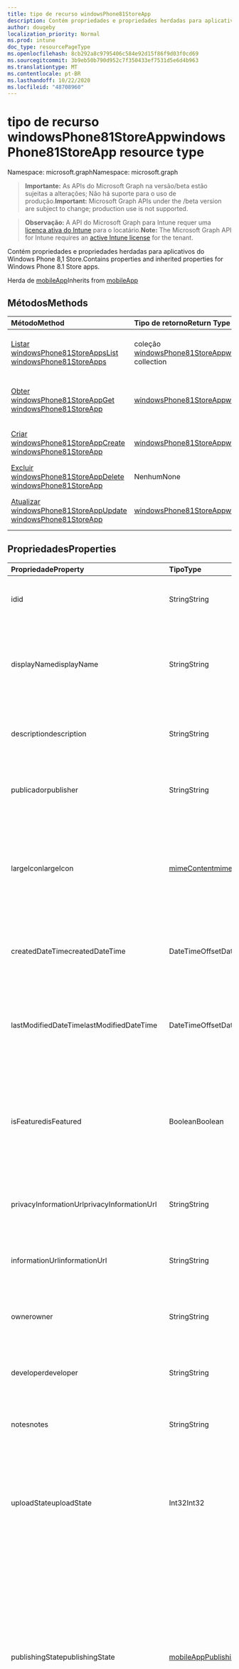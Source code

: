 ```yaml
---
title: tipo de recurso windowsPhone81StoreApp
description: Contém propriedades e propriedades herdadas para aplicativos do Windows Phone 8,1 Store.
author: dougeby
localization_priority: Normal
ms.prod: intune
doc_type: resourcePageType
ms.openlocfilehash: 8cb292a8c9795406c584e92d15f86f9d03f0cd69
ms.sourcegitcommit: 3b9eb50b790d952c7f350433ef7531d5e6d4b963
ms.translationtype: MT
ms.contentlocale: pt-BR
ms.lasthandoff: 10/22/2020
ms.locfileid: "48708960"
---
```

# <a name="windowsphone81storeapp-resource-type"></a><span data-ttu-id="31f07-103">tipo de recurso windowsPhone81StoreApp</span><span class="sxs-lookup"><span data-stu-id="31f07-103">windowsPhone81StoreApp resource type</span></span>

<span data-ttu-id="31f07-104">Namespace: microsoft.graph</span><span class="sxs-lookup"><span data-stu-id="31f07-104">Namespace: microsoft.graph</span></span>

> <span data-ttu-id="31f07-105">**Importante:** As APIs do Microsoft Graph na versão/beta estão sujeitas a alterações; Não há suporte para o uso de produção.</span><span class="sxs-lookup"><span data-stu-id="31f07-105">**Important:** Microsoft Graph APIs under the /beta version are subject to change; production use is not supported.</span></span>

> <span data-ttu-id="31f07-106">**Observação:** A API do Microsoft Graph para Intune requer uma [licença ativa do Intune](https://go.microsoft.com/fwlink/?linkid=839381) para o locatário.</span><span class="sxs-lookup"><span data-stu-id="31f07-106">**Note:** The Microsoft Graph API for Intune requires an [active Intune license](https://go.microsoft.com/fwlink/?linkid=839381) for the tenant.</span></span>

<span data-ttu-id="31f07-107">Contém propriedades e propriedades herdadas para aplicativos do Windows Phone 8,1 Store.</span><span class="sxs-lookup"><span data-stu-id="31f07-107">Contains properties and inherited properties for Windows Phone 8.1 Store apps.</span></span>


<span data-ttu-id="31f07-108">Herda de [mobileApp](../resources/intune-shared-mobileapp.md)</span><span class="sxs-lookup"><span data-stu-id="31f07-108">Inherits from [mobileApp](../resources/intune-shared-mobileapp.md)</span></span>

## <a name="methods"></a><span data-ttu-id="31f07-109">Métodos</span><span class="sxs-lookup"><span data-stu-id="31f07-109">Methods</span></span>
|<span data-ttu-id="31f07-110">Método</span><span class="sxs-lookup"><span data-stu-id="31f07-110">Method</span></span>|<span data-ttu-id="31f07-111">Tipo de retorno</span><span class="sxs-lookup"><span data-stu-id="31f07-111">Return Type</span></span>|<span data-ttu-id="31f07-112">Descrição</span><span class="sxs-lookup"><span data-stu-id="31f07-112">Description</span></span>|
|:---|:---|:---|
|[<span data-ttu-id="31f07-113">Listar windowsPhone81StoreApps</span><span class="sxs-lookup"><span data-stu-id="31f07-113">List windowsPhone81StoreApps</span></span>](../api/intune-apps-windowsphone81storeapp-list.md)|<span data-ttu-id="31f07-114">coleção [windowsPhone81StoreApp](../resources/intune-apps-windowsphone81storeapp.md)</span><span class="sxs-lookup"><span data-stu-id="31f07-114">[windowsPhone81StoreApp](../resources/intune-apps-windowsphone81storeapp.md) collection</span></span>|<span data-ttu-id="31f07-115">Listar Propriedades e relações dos objetos [windowsPhone81StoreApp](../resources/intune-apps-windowsphone81storeapp.md) .</span><span class="sxs-lookup"><span data-stu-id="31f07-115">List properties and relationships of the [windowsPhone81StoreApp](../resources/intune-apps-windowsphone81storeapp.md) objects.</span></span>|
|[<span data-ttu-id="31f07-116">Obter windowsPhone81StoreApp</span><span class="sxs-lookup"><span data-stu-id="31f07-116">Get windowsPhone81StoreApp</span></span>](../api/intune-apps-windowsphone81storeapp-get.md)|[<span data-ttu-id="31f07-117">windowsPhone81StoreApp</span><span class="sxs-lookup"><span data-stu-id="31f07-117">windowsPhone81StoreApp</span></span>](../resources/intune-apps-windowsphone81storeapp.md)|<span data-ttu-id="31f07-118">Leia as propriedades e as relações do objeto [windowsPhone81StoreApp](../resources/intune-apps-windowsphone81storeapp.md) .</span><span class="sxs-lookup"><span data-stu-id="31f07-118">Read properties and relationships of the [windowsPhone81StoreApp](../resources/intune-apps-windowsphone81storeapp.md) object.</span></span>|
|[<span data-ttu-id="31f07-119">Criar windowsPhone81StoreApp</span><span class="sxs-lookup"><span data-stu-id="31f07-119">Create windowsPhone81StoreApp</span></span>](../api/intune-apps-windowsphone81storeapp-create.md)|[<span data-ttu-id="31f07-120">windowsPhone81StoreApp</span><span class="sxs-lookup"><span data-stu-id="31f07-120">windowsPhone81StoreApp</span></span>](../resources/intune-apps-windowsphone81storeapp.md)|<span data-ttu-id="31f07-121">Criar um novo objeto [windowsPhone81StoreApp](../resources/intune-apps-windowsphone81storeapp.md) .</span><span class="sxs-lookup"><span data-stu-id="31f07-121">Create a new [windowsPhone81StoreApp](../resources/intune-apps-windowsphone81storeapp.md) object.</span></span>|
|[<span data-ttu-id="31f07-122">Excluir windowsPhone81StoreApp</span><span class="sxs-lookup"><span data-stu-id="31f07-122">Delete windowsPhone81StoreApp</span></span>](../api/intune-apps-windowsphone81storeapp-delete.md)|<span data-ttu-id="31f07-123">Nenhum</span><span class="sxs-lookup"><span data-stu-id="31f07-123">None</span></span>|<span data-ttu-id="31f07-124">Exclui [windowsPhone81StoreApp](../resources/intune-apps-windowsphone81storeapp.md).</span><span class="sxs-lookup"><span data-stu-id="31f07-124">Deletes a [windowsPhone81StoreApp](../resources/intune-apps-windowsphone81storeapp.md).</span></span>|
|[<span data-ttu-id="31f07-125">Atualizar windowsPhone81StoreApp</span><span class="sxs-lookup"><span data-stu-id="31f07-125">Update windowsPhone81StoreApp</span></span>](../api/intune-apps-windowsphone81storeapp-update.md)|[<span data-ttu-id="31f07-126">windowsPhone81StoreApp</span><span class="sxs-lookup"><span data-stu-id="31f07-126">windowsPhone81StoreApp</span></span>](../resources/intune-apps-windowsphone81storeapp.md)|<span data-ttu-id="31f07-127">Atualiza as propriedades de um objeto [windowsPhone81StoreApp](../resources/intune-apps-windowsphone81storeapp.md) .</span><span class="sxs-lookup"><span data-stu-id="31f07-127">Update the properties of a [windowsPhone81StoreApp](../resources/intune-apps-windowsphone81storeapp.md) object.</span></span>|

## <a name="properties"></a><span data-ttu-id="31f07-128">Propriedades</span><span class="sxs-lookup"><span data-stu-id="31f07-128">Properties</span></span>
|<span data-ttu-id="31f07-129">Propriedade</span><span class="sxs-lookup"><span data-stu-id="31f07-129">Property</span></span>|<span data-ttu-id="31f07-130">Tipo</span><span class="sxs-lookup"><span data-stu-id="31f07-130">Type</span></span>|<span data-ttu-id="31f07-131">Descrição</span><span class="sxs-lookup"><span data-stu-id="31f07-131">Description</span></span>|
|:---|:---|:---|
|<span data-ttu-id="31f07-132">id</span><span class="sxs-lookup"><span data-stu-id="31f07-132">id</span></span>|<span data-ttu-id="31f07-133">String</span><span class="sxs-lookup"><span data-stu-id="31f07-133">String</span></span>|<span data-ttu-id="31f07-134">Chave da entidade.</span><span class="sxs-lookup"><span data-stu-id="31f07-134">Key of the entity.</span></span> <span data-ttu-id="31f07-135">Herdado de [mobileApp](../resources/intune-shared-mobileapp.md)</span><span class="sxs-lookup"><span data-stu-id="31f07-135">Inherited from [mobileApp](../resources/intune-shared-mobileapp.md)</span></span>|
|<span data-ttu-id="31f07-136">displayName</span><span class="sxs-lookup"><span data-stu-id="31f07-136">displayName</span></span>|<span data-ttu-id="31f07-137">String</span><span class="sxs-lookup"><span data-stu-id="31f07-137">String</span></span>|<span data-ttu-id="31f07-138">O título do aplicativo importado ou definido pelo administrador.</span><span class="sxs-lookup"><span data-stu-id="31f07-138">The admin provided or imported title of the app.</span></span> <span data-ttu-id="31f07-139">Herdado de [mobileApp](../resources/intune-shared-mobileapp.md)</span><span class="sxs-lookup"><span data-stu-id="31f07-139">Inherited from [mobileApp](../resources/intune-shared-mobileapp.md)</span></span>|
|<span data-ttu-id="31f07-140">description</span><span class="sxs-lookup"><span data-stu-id="31f07-140">description</span></span>|<span data-ttu-id="31f07-141">String</span><span class="sxs-lookup"><span data-stu-id="31f07-141">String</span></span>|<span data-ttu-id="31f07-142">A descrição do aplicativo.</span><span class="sxs-lookup"><span data-stu-id="31f07-142">The description of the app.</span></span> <span data-ttu-id="31f07-143">Herdado de [mobileApp](../resources/intune-shared-mobileapp.md)</span><span class="sxs-lookup"><span data-stu-id="31f07-143">Inherited from [mobileApp](../resources/intune-shared-mobileapp.md)</span></span>|
|<span data-ttu-id="31f07-144">publicador</span><span class="sxs-lookup"><span data-stu-id="31f07-144">publisher</span></span>|<span data-ttu-id="31f07-145">String</span><span class="sxs-lookup"><span data-stu-id="31f07-145">String</span></span>|<span data-ttu-id="31f07-146">O publicador do aplicativo.</span><span class="sxs-lookup"><span data-stu-id="31f07-146">The publisher of the app.</span></span> <span data-ttu-id="31f07-147">Herdado de [mobileApp](../resources/intune-shared-mobileapp.md)</span><span class="sxs-lookup"><span data-stu-id="31f07-147">Inherited from [mobileApp](../resources/intune-shared-mobileapp.md)</span></span>|
|<span data-ttu-id="31f07-148">largeIcon</span><span class="sxs-lookup"><span data-stu-id="31f07-148">largeIcon</span></span>|[<span data-ttu-id="31f07-149">mimeContent</span><span class="sxs-lookup"><span data-stu-id="31f07-149">mimeContent</span></span>](../resources/intune-shared-mimecontent.md)|<span data-ttu-id="31f07-150">O ícone grande, a ser exibido nos detalhes do aplicativo e usado para o carregamento do ícone.</span><span class="sxs-lookup"><span data-stu-id="31f07-150">The large icon, to be displayed in the app details and used for upload of the icon.</span></span> <span data-ttu-id="31f07-151">Herdado de [mobileApp](../resources/intune-shared-mobileapp.md)</span><span class="sxs-lookup"><span data-stu-id="31f07-151">Inherited from [mobileApp](../resources/intune-shared-mobileapp.md)</span></span>|
|<span data-ttu-id="31f07-152">createdDateTime</span><span class="sxs-lookup"><span data-stu-id="31f07-152">createdDateTime</span></span>|<span data-ttu-id="31f07-153">DateTimeOffset</span><span class="sxs-lookup"><span data-stu-id="31f07-153">DateTimeOffset</span></span>|<span data-ttu-id="31f07-154">A data e a hora da criação do aplicativo.</span><span class="sxs-lookup"><span data-stu-id="31f07-154">The date and time the app was created.</span></span> <span data-ttu-id="31f07-155">Herdado de [mobileApp](../resources/intune-shared-mobileapp.md)</span><span class="sxs-lookup"><span data-stu-id="31f07-155">Inherited from [mobileApp](../resources/intune-shared-mobileapp.md)</span></span>|
|<span data-ttu-id="31f07-156">lastModifiedDateTime</span><span class="sxs-lookup"><span data-stu-id="31f07-156">lastModifiedDateTime</span></span>|<span data-ttu-id="31f07-157">DateTimeOffset</span><span class="sxs-lookup"><span data-stu-id="31f07-157">DateTimeOffset</span></span>|<span data-ttu-id="31f07-158">A data e a hora que o aplicativo foi modificado pela última vez.</span><span class="sxs-lookup"><span data-stu-id="31f07-158">The date and time the app was last modified.</span></span> <span data-ttu-id="31f07-159">Herdado de [mobileApp](../resources/intune-shared-mobileapp.md)</span><span class="sxs-lookup"><span data-stu-id="31f07-159">Inherited from [mobileApp](../resources/intune-shared-mobileapp.md)</span></span>|
|<span data-ttu-id="31f07-160">isFeatured</span><span class="sxs-lookup"><span data-stu-id="31f07-160">isFeatured</span></span>|<span data-ttu-id="31f07-161">Boolean</span><span class="sxs-lookup"><span data-stu-id="31f07-161">Boolean</span></span>|<span data-ttu-id="31f07-162">O valor que indica se o aplicativo está marcado como em destaque pelo administrador. Herdado de [mobileApp](../resources/intune-shared-mobileapp.md)</span><span class="sxs-lookup"><span data-stu-id="31f07-162">The value indicating whether the app is marked as featured by the admin. Inherited from [mobileApp](../resources/intune-shared-mobileapp.md)</span></span>|
|<span data-ttu-id="31f07-163">privacyInformationUrl</span><span class="sxs-lookup"><span data-stu-id="31f07-163">privacyInformationUrl</span></span>|<span data-ttu-id="31f07-164">String</span><span class="sxs-lookup"><span data-stu-id="31f07-164">String</span></span>|<span data-ttu-id="31f07-165">A URL da declaração de privacidade.</span><span class="sxs-lookup"><span data-stu-id="31f07-165">The privacy statement Url.</span></span> <span data-ttu-id="31f07-166">Herdado de [mobileApp](../resources/intune-shared-mobileapp.md)</span><span class="sxs-lookup"><span data-stu-id="31f07-166">Inherited from [mobileApp](../resources/intune-shared-mobileapp.md)</span></span>|
|<span data-ttu-id="31f07-167">informationUrl</span><span class="sxs-lookup"><span data-stu-id="31f07-167">informationUrl</span></span>|<span data-ttu-id="31f07-168">String</span><span class="sxs-lookup"><span data-stu-id="31f07-168">String</span></span>|<span data-ttu-id="31f07-169">A URL de informações adicionais.</span><span class="sxs-lookup"><span data-stu-id="31f07-169">The more information Url.</span></span> <span data-ttu-id="31f07-170">Herdado de [mobileApp](../resources/intune-shared-mobileapp.md)</span><span class="sxs-lookup"><span data-stu-id="31f07-170">Inherited from [mobileApp](../resources/intune-shared-mobileapp.md)</span></span>|
|<span data-ttu-id="31f07-171">owner</span><span class="sxs-lookup"><span data-stu-id="31f07-171">owner</span></span>|<span data-ttu-id="31f07-172">String</span><span class="sxs-lookup"><span data-stu-id="31f07-172">String</span></span>|<span data-ttu-id="31f07-173">O proprietário do conteúdo.</span><span class="sxs-lookup"><span data-stu-id="31f07-173">The owner of the app.</span></span> <span data-ttu-id="31f07-174">Herdado de [mobileApp](../resources/intune-shared-mobileapp.md)</span><span class="sxs-lookup"><span data-stu-id="31f07-174">Inherited from [mobileApp](../resources/intune-shared-mobileapp.md)</span></span>|
|<span data-ttu-id="31f07-175">developer</span><span class="sxs-lookup"><span data-stu-id="31f07-175">developer</span></span>|<span data-ttu-id="31f07-176">String</span><span class="sxs-lookup"><span data-stu-id="31f07-176">String</span></span>|<span data-ttu-id="31f07-177">O desenvolvedor do aplicativo.</span><span class="sxs-lookup"><span data-stu-id="31f07-177">The developer of the app.</span></span> <span data-ttu-id="31f07-178">Herdado de [mobileApp](../resources/intune-shared-mobileapp.md)</span><span class="sxs-lookup"><span data-stu-id="31f07-178">Inherited from [mobileApp](../resources/intune-shared-mobileapp.md)</span></span>|
|<span data-ttu-id="31f07-179">notes</span><span class="sxs-lookup"><span data-stu-id="31f07-179">notes</span></span>|<span data-ttu-id="31f07-180">String</span><span class="sxs-lookup"><span data-stu-id="31f07-180">String</span></span>|<span data-ttu-id="31f07-181">Anotações do aplicativo.</span><span class="sxs-lookup"><span data-stu-id="31f07-181">Notes for the app.</span></span> <span data-ttu-id="31f07-182">Herdado de [mobileApp](../resources/intune-shared-mobileapp.md)</span><span class="sxs-lookup"><span data-stu-id="31f07-182">Inherited from [mobileApp](../resources/intune-shared-mobileapp.md)</span></span>|
|<span data-ttu-id="31f07-183">uploadState</span><span class="sxs-lookup"><span data-stu-id="31f07-183">uploadState</span></span>|<span data-ttu-id="31f07-184">Int32</span><span class="sxs-lookup"><span data-stu-id="31f07-184">Int32</span></span>|<span data-ttu-id="31f07-185">O estado de upload.</span><span class="sxs-lookup"><span data-stu-id="31f07-185">The upload state.</span></span> <span data-ttu-id="31f07-186">Os valores possíveis são: 0- `Not Ready` , 1- `Ready` , 2- `Processing` .</span><span class="sxs-lookup"><span data-stu-id="31f07-186">Possible values are: 0 - `Not Ready`, 1 - `Ready`, 2 - `Processing`.</span></span> <span data-ttu-id="31f07-187">Herdado de [mobileApp](../resources/intune-shared-mobileapp.md)</span><span class="sxs-lookup"><span data-stu-id="31f07-187">Inherited from [mobileApp](../resources/intune-shared-mobileapp.md)</span></span>|
|<span data-ttu-id="31f07-188">publishingState</span><span class="sxs-lookup"><span data-stu-id="31f07-188">publishingState</span></span>|[<span data-ttu-id="31f07-189">mobileAppPublishingState</span><span class="sxs-lookup"><span data-stu-id="31f07-189">mobileAppPublishingState</span></span>](../resources/intune-apps-mobileapppublishingstate.md)|<span data-ttu-id="31f07-190">O estado de publicação do aplicativo.</span><span class="sxs-lookup"><span data-stu-id="31f07-190">The publishing state for the app.</span></span> <span data-ttu-id="31f07-191">O aplicativo não pode ser assinado, a menos que ele seja publicado.</span><span class="sxs-lookup"><span data-stu-id="31f07-191">The app cannot be assigned unless the app is published.</span></span> <span data-ttu-id="31f07-192">Herdado de [mobileApp](../resources/intune-shared-mobileapp.md).</span><span class="sxs-lookup"><span data-stu-id="31f07-192">Inherited from [mobileApp](../resources/intune-shared-mobileapp.md).</span></span> <span data-ttu-id="31f07-193">Os valores possíveis são: `notPublished`, `processing`, `published`.</span><span class="sxs-lookup"><span data-stu-id="31f07-193">Possible values are: `notPublished`, `processing`, `published`.</span></span>|
|<span data-ttu-id="31f07-194">isAssigned</span><span class="sxs-lookup"><span data-stu-id="31f07-194">isAssigned</span></span>|<span data-ttu-id="31f07-195">Boolean</span><span class="sxs-lookup"><span data-stu-id="31f07-195">Boolean</span></span>|<span data-ttu-id="31f07-196">O valor que indica se o aplicativo é atribuído a pelo menos um grupo.</span><span class="sxs-lookup"><span data-stu-id="31f07-196">The value indicating whether the app is assigned to at least one group.</span></span> <span data-ttu-id="31f07-197">Herdado de [mobileApp](../resources/intune-shared-mobileapp.md)</span><span class="sxs-lookup"><span data-stu-id="31f07-197">Inherited from [mobileApp](../resources/intune-shared-mobileapp.md)</span></span>|
|<span data-ttu-id="31f07-198">roleScopeTagIds</span><span class="sxs-lookup"><span data-stu-id="31f07-198">roleScopeTagIds</span></span>|<span data-ttu-id="31f07-199">Coleção de cadeias de caracteres</span><span class="sxs-lookup"><span data-stu-id="31f07-199">String collection</span></span>|<span data-ttu-id="31f07-200">Lista de IDs de marca de escopo para este aplicativo móvel.</span><span class="sxs-lookup"><span data-stu-id="31f07-200">List of scope tag ids for this mobile app.</span></span> <span data-ttu-id="31f07-201">Herdado de [mobileApp](../resources/intune-shared-mobileapp.md)</span><span class="sxs-lookup"><span data-stu-id="31f07-201">Inherited from [mobileApp](../resources/intune-shared-mobileapp.md)</span></span>|
|<span data-ttu-id="31f07-202">dependentAppCount</span><span class="sxs-lookup"><span data-stu-id="31f07-202">dependentAppCount</span></span>|<span data-ttu-id="31f07-203">Int32</span><span class="sxs-lookup"><span data-stu-id="31f07-203">Int32</span></span>|<span data-ttu-id="31f07-204">O número total de dependências do aplicativo filho.</span><span class="sxs-lookup"><span data-stu-id="31f07-204">The total number of dependencies the child app has.</span></span> <span data-ttu-id="31f07-205">Herdado de [mobileApp](../resources/intune-shared-mobileapp.md)</span><span class="sxs-lookup"><span data-stu-id="31f07-205">Inherited from [mobileApp](../resources/intune-shared-mobileapp.md)</span></span>|
|<span data-ttu-id="31f07-206">supersedingAppCount</span><span class="sxs-lookup"><span data-stu-id="31f07-206">supersedingAppCount</span></span>|<span data-ttu-id="31f07-207">Int32</span><span class="sxs-lookup"><span data-stu-id="31f07-207">Int32</span></span>|<span data-ttu-id="31f07-208">O número total de aplicativos que este aplicativo substitui direta ou indiretamente.</span><span class="sxs-lookup"><span data-stu-id="31f07-208">The total number of apps this app directly or indirectly supersedes.</span></span> <span data-ttu-id="31f07-209">Herdado de [mobileApp](../resources/intune-shared-mobileapp.md)</span><span class="sxs-lookup"><span data-stu-id="31f07-209">Inherited from [mobileApp](../resources/intune-shared-mobileapp.md)</span></span>|
|<span data-ttu-id="31f07-210">supersededAppCount</span><span class="sxs-lookup"><span data-stu-id="31f07-210">supersededAppCount</span></span>|<span data-ttu-id="31f07-211">Int32</span><span class="sxs-lookup"><span data-stu-id="31f07-211">Int32</span></span>|<span data-ttu-id="31f07-212">O número total de aplicativos que este aplicativo está substituindo direta ou indiretamente por.</span><span class="sxs-lookup"><span data-stu-id="31f07-212">The total number of apps this app is directly or indirectly superseded by.</span></span> <span data-ttu-id="31f07-213">Herdado de [mobileApp](../resources/intune-shared-mobileapp.md)</span><span class="sxs-lookup"><span data-stu-id="31f07-213">Inherited from [mobileApp](../resources/intune-shared-mobileapp.md)</span></span>|
|<span data-ttu-id="31f07-214">appStoreUrl</span><span class="sxs-lookup"><span data-stu-id="31f07-214">appStoreUrl</span></span>|<span data-ttu-id="31f07-215">String</span><span class="sxs-lookup"><span data-stu-id="31f07-215">String</span></span>|<span data-ttu-id="31f07-216">A URL da loja de aplicativos do Windows Phone 8,1.</span><span class="sxs-lookup"><span data-stu-id="31f07-216">The Windows Phone 8.1 app store URL.</span></span>|

## <a name="relationships"></a><span data-ttu-id="31f07-217">Relações</span><span class="sxs-lookup"><span data-stu-id="31f07-217">Relationships</span></span>
|<span data-ttu-id="31f07-218">Relação</span><span class="sxs-lookup"><span data-stu-id="31f07-218">Relationship</span></span>|<span data-ttu-id="31f07-219">Tipo</span><span class="sxs-lookup"><span data-stu-id="31f07-219">Type</span></span>|<span data-ttu-id="31f07-220">Descrição</span><span class="sxs-lookup"><span data-stu-id="31f07-220">Description</span></span>|
|:---|:---|:---|
|<span data-ttu-id="31f07-221">categories</span><span class="sxs-lookup"><span data-stu-id="31f07-221">categories</span></span>|<span data-ttu-id="31f07-222">Coleção [mobileAppCategory](../resources/intune-apps-mobileappcategory.md)</span><span class="sxs-lookup"><span data-stu-id="31f07-222">[mobileAppCategory](../resources/intune-apps-mobileappcategory.md) collection</span></span>|<span data-ttu-id="31f07-223">A lista de categorias para este aplicativo.</span><span class="sxs-lookup"><span data-stu-id="31f07-223">The list of categories for this app.</span></span> <span data-ttu-id="31f07-224">Herdado de [mobileApp](../resources/intune-shared-mobileapp.md)</span><span class="sxs-lookup"><span data-stu-id="31f07-224">Inherited from [mobileApp](../resources/intune-shared-mobileapp.md)</span></span>|
|<span data-ttu-id="31f07-225">assignments</span><span class="sxs-lookup"><span data-stu-id="31f07-225">assignments</span></span>|<span data-ttu-id="31f07-226">Coleção [mobileAppAssignment](../resources/intune-apps-mobileappassignment.md)</span><span class="sxs-lookup"><span data-stu-id="31f07-226">[mobileAppAssignment](../resources/intune-apps-mobileappassignment.md) collection</span></span>|<span data-ttu-id="31f07-227">A lista de atribuições de grupo para esse aplicativo móvel.</span><span class="sxs-lookup"><span data-stu-id="31f07-227">The list of group assignments for this mobile app.</span></span> <span data-ttu-id="31f07-228">Herdado de [mobileApp](../resources/intune-shared-mobileapp.md)</span><span class="sxs-lookup"><span data-stu-id="31f07-228">Inherited from [mobileApp](../resources/intune-shared-mobileapp.md)</span></span>|
|<span data-ttu-id="31f07-229">installSummary</span><span class="sxs-lookup"><span data-stu-id="31f07-229">installSummary</span></span>|[<span data-ttu-id="31f07-230">mobileAppInstallSummary</span><span class="sxs-lookup"><span data-stu-id="31f07-230">mobileAppInstallSummary</span></span>](../resources/intune-apps-mobileappinstallsummary.md)|<span data-ttu-id="31f07-231">Resumo de instalação do aplicativo móvel.</span><span class="sxs-lookup"><span data-stu-id="31f07-231">Mobile App Install Summary.</span></span> <span data-ttu-id="31f07-232">Herdado de [mobileApp](../resources/intune-shared-mobileapp.md)</span><span class="sxs-lookup"><span data-stu-id="31f07-232">Inherited from [mobileApp](../resources/intune-shared-mobileapp.md)</span></span>|
|<span data-ttu-id="31f07-233">deviceStatuses</span><span class="sxs-lookup"><span data-stu-id="31f07-233">deviceStatuses</span></span>|<span data-ttu-id="31f07-234">coleção [mobileAppInstallStatus](../resources/intune-apps-mobileappinstallstatus.md)</span><span class="sxs-lookup"><span data-stu-id="31f07-234">[mobileAppInstallStatus](../resources/intune-apps-mobileappinstallstatus.md) collection</span></span>|<span data-ttu-id="31f07-235">A lista de Estados de instalação para este aplicativo móvel.</span><span class="sxs-lookup"><span data-stu-id="31f07-235">The list of installation states for this mobile app.</span></span> <span data-ttu-id="31f07-236">Herdado de [mobileApp](../resources/intune-shared-mobileapp.md)</span><span class="sxs-lookup"><span data-stu-id="31f07-236">Inherited from [mobileApp](../resources/intune-shared-mobileapp.md)</span></span>|
|<span data-ttu-id="31f07-237">userStatuses</span><span class="sxs-lookup"><span data-stu-id="31f07-237">userStatuses</span></span>|<span data-ttu-id="31f07-238">coleção [userAppInstallStatus](../resources/intune-apps-userappinstallstatus.md)</span><span class="sxs-lookup"><span data-stu-id="31f07-238">[userAppInstallStatus](../resources/intune-apps-userappinstallstatus.md) collection</span></span>|<span data-ttu-id="31f07-239">A lista de Estados de instalação para este aplicativo móvel.</span><span class="sxs-lookup"><span data-stu-id="31f07-239">The list of installation states for this mobile app.</span></span> <span data-ttu-id="31f07-240">Herdado de [mobileApp](../resources/intune-shared-mobileapp.md)</span><span class="sxs-lookup"><span data-stu-id="31f07-240">Inherited from [mobileApp](../resources/intune-shared-mobileapp.md)</span></span>|
|<span data-ttu-id="31f07-241">relações</span><span class="sxs-lookup"><span data-stu-id="31f07-241">relationships</span></span>|<span data-ttu-id="31f07-242">coleção [mobileAppRelationship](../resources/intune-apps-mobileapprelationship.md)</span><span class="sxs-lookup"><span data-stu-id="31f07-242">[mobileAppRelationship](../resources/intune-apps-mobileapprelationship.md) collection</span></span>|<span data-ttu-id="31f07-243">O conjunto de relações diretas para este aplicativo.</span><span class="sxs-lookup"><span data-stu-id="31f07-243">The set of direct relationships for this app.</span></span> <span data-ttu-id="31f07-244">Herdado de [mobileApp](../resources/intune-shared-mobileapp.md)</span><span class="sxs-lookup"><span data-stu-id="31f07-244">Inherited from [mobileApp](../resources/intune-shared-mobileapp.md)</span></span>|

## <a name="json-representation"></a><span data-ttu-id="31f07-245">Representação JSON</span><span class="sxs-lookup"><span data-stu-id="31f07-245">JSON Representation</span></span>
<span data-ttu-id="31f07-246">Veja a seguir uma representação JSON do recurso.</span><span class="sxs-lookup"><span data-stu-id="31f07-246">Here is a JSON representation of the resource.</span></span>
<!-- {
  "blockType": "resource",
  "keyProperty": "id",
  "@odata.type": "microsoft.graph.windowsPhone81StoreApp"
}
-->
``` json
{
  "@odata.type": "#microsoft.graph.windowsPhone81StoreApp",
  "id": "String (identifier)",
  "displayName": "String",
  "description": "String",
  "publisher": "String",
  "largeIcon": {
    "@odata.type": "microsoft.graph.mimeContent",
    "type": "String",
    "value": "binary"
  },
  "createdDateTime": "String (timestamp)",
  "lastModifiedDateTime": "String (timestamp)",
  "isFeatured": true,
  "privacyInformationUrl": "String",
  "informationUrl": "String",
  "owner": "String",
  "developer": "String",
  "notes": "String",
  "uploadState": 1024,
  "publishingState": "String",
  "isAssigned": true,
  "roleScopeTagIds": [
    "String"
  ],
  "dependentAppCount": 1024,
  "supersedingAppCount": 1024,
  "supersededAppCount": 1024,
  "appStoreUrl": "String"
}
```





